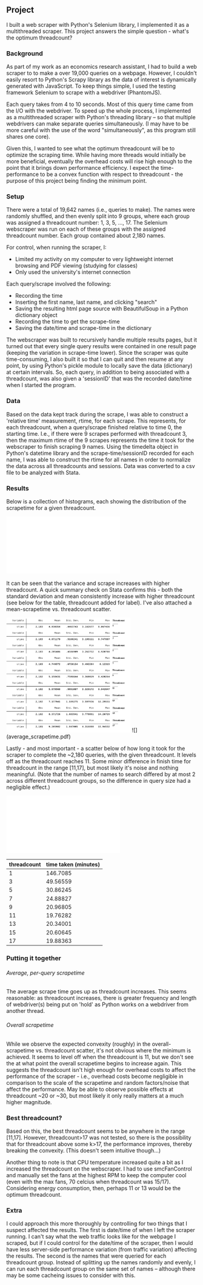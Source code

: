 ##  Project
I built a web scraper with Python's Selenium library, I implemented it as a multithreaded scraper. This project answers the simple question - what's the optimum threadcount?


### Background
As part of my work as an economics research assistant, I had to build a web scraper to to make a over 19,000 queries on a webpage. However, I couldn't easily resort to Python's Scrapy library as the data of interest is dynamically generated with JavaScript. To keep things simple, I used the testing framework Selenium to scrape with a webdriver (PhantomJS).

Each query takes from 4 to 10 seconds. Most of this query time came from the I/O with the webdriver. To speed up the whole process, I implemented as a multithreaded scraper with Python's threading library – so that multiple webdrivers can make separate queries simultaneously. (I may have to be more careful with the use of the word "simultaneously", as this program still shares one core).

Given this, I wanted to see what the optimum threadcount will be to optimize the scraping time. While having more threads would initially be more beneficial, eventually the overhead costs will rise high enough to the point that it brings down performance efficiency. I expect the time-performance to be a convex function with respect to threadcount - the purpose of this project being finding the minimum point.

### Setup
There were a total of 19,642 names (i.e., queries to make). The names were randomly shuffled, and then evenly split into 9 groups, where each group was assigned a threadcount number: 1, 3, 5, ..., 17. The Selenium webscraper was run on each of these groups with the assigned threadcount number. Each group contained about 2,180 names.

For control, when running the scraper, I:
- Limited my activity on my computer to very lightweight internet browsing and PDF viewing (studying for classes)
- Only used the university's internet connection

Each query/scrape involved the following:
- Recording the time
- Inserting the first name, last name, and clicking "search"
- Saving the resulting html page source with BeautifulSoup in a Python dictionary object
- Recording the time to get the scrape-time
- Saving the date/time and scrape-time in the dictionary

The webscraper was built to recursively handle multiple results pages, but it turned out that every single query results were contained in one result page (keeping the variation in scrape-time lower). Since the scraper was quite time-consuming, I also built it so that I can quit and then resume at any point, by using Python's pickle module to locally save the data (dictionary) at certain intervals. So, each query, in addition to being associated with a threadcount, was also given a 'sessionID' that was the recorded date/time when I started the program.

### Data
Based on the data kept track during the scrape, I was able to construct a 'relative time' measurement, rtime, for each scrape. This represents, for each threadcount, when a query/scrape finished relative to time 0, the starting time. I.e., if there were 9 scrapes performed with threadcount 3, then the maximum rtime of the 9 scrapes represents the time it took for the webscraper to finish scraping 9 names. Using the timedelta object in Python's datetime library and the scrape-time/sessionID recorded for each name, I was able to construct the rtime for all names in order to normalize the data across all threadcounts and sessions. Data was converted to a csv file to be analyzed with Stata.

### Results
Below is a collection of histograms, each showing the distribution of the scrapetime for a given threadcount. 

![](histogram.pdf)

It can be seen that the variance and scrape increases with higher threadcount. A quick summary check on Stata confirms this - both the standard deviation and mean consistently increase with higher threadcount (see below for the table, threadcount added for label). I've also attached a mean-scrapetime vs. threadcount scatter.

<img src="scrapetime_stats.png" width="65%">
![](average_scrapetime.pdf)

Lastly - and most important - a scatter below of how long it took for the scraper to complete the ~2,180 queries, with the given threadcount. It levels off as the threadcount reaches 11. Some minor difference in finish time for threadcount in the range \[11,17], but most likely it's noise and nothing meaningful. (Note that the number of names to search differed by at most 2 across different threadcount groups, so the difference in query size had a negligible effect.)

![](finish.pdf)

|threadcount|time taken (minutes)|
|--|--|
|1|146.7085|
|3|49.56559|
|5|30.86245|
|7|24.88827|
|9|20.96805|
|11|19.76282|
|13|20.34001|
|15|20.60645|
|17|19.88363|

### Putting it together

###### Average, per-query scrapetime
The average scrape time goes up as threadcount increases. This seems reasonable: as threadcount increases, there is greater frequency and length of webdriver(s) being put on 'hold' as Python works on a webdriver from another thread. 

###### Overall scrapetime
While we observe the expected convexity (roughly) in the overall-scrapetime vs. threadcount scatter, it's not obvious where the minimum is achieved. It seems to level off when the threadcount is 11, but we don't see the at what point the overall scrapetime begins to increase again. This suggests the threadcount isn't high enough for overhead costs to affect the performance of the scraper - i.e., overhead costs become negligible in comparison to the scale of the scrapetime and random factors/noise that affect the performance. May be able to observe possible effects at threadcount ~20 or ~30, but most likely it only really matters at a much higher magnitude. 

### Best threadcount?
Based on this, the best threadcount seems to be anywhere in the range \[11,17]. However, threadcount>17 was not tested, so there is the possibility that for threadcount above some k>17, the performance improves, thereby breaking the convexity. (This doesn't seem intuitive though...)

Another thing to note is that CPU temperature increased quite a bit as I increased the threadcount on the webscraper. I had to use smcFanControl and manually set the fans at the highest RPM to keep the computer cool (even with the max fans, 70 celcius when threadcount was 15/17). Considering energy consumption, then, perhaps 11 or 13 would be the optimum threadcount.

### Extra
I could approach this more thoroughly by controlling for two things that I suspect affected the results. The first is date/time of when I left the scraper running. I can't say what the web traffic looks like for the webpage I scraped, but if I could control for the date/time of the scraper, then I would have less server-side performance variation (from traffic variation) affecting the results. The second is the names that were queried for each threadcount group. Instead of splitting up the names randomly and evenly, I can run each threadcount group on the same set of names – although there may be some cacheing issues to consider with this.




